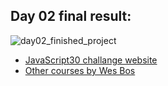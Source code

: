 <h2>Day 02 final result:</h2>

![day02_finished_project](https://user-images.githubusercontent.com/31028022/61488874-fb2f5700-a9b1-11e9-8993-86cf0df4c917.png)


- [JavaScript30 challange website](https://javascript30.com/)
- [Other courses by Wes Bos](https://wesbos.com/courses/)

